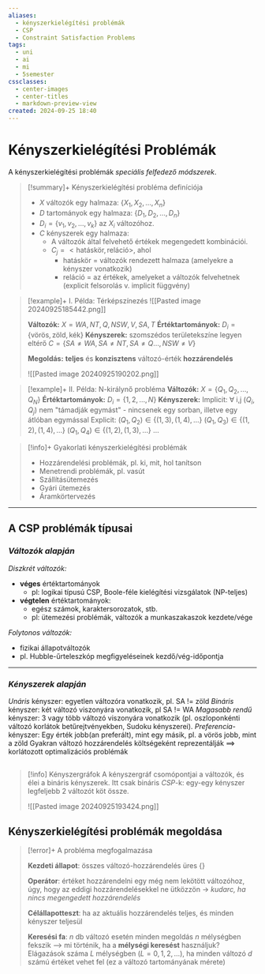```yaml
---
aliases:
  - kényszerkielégítési problémák
  - CSP
  - Constraint Satisfaction Problems
tags:
  - uni
  - ai
  - mi
  - 5semester
cssclasses:
  - center-images
  - center-titles
  - markdown-preview-view
created: 2024-09-25 18:40
---
```






# Kényszerkielégítési Problémák

A kényszerkielégítési problémák *speciális felfedező módszerek*.

>[!summary]+ Kényszerkielégítési probléma definíciója
>
>- $X$ változók egy halmaza: $\{X_{1},X_{2},\dots,X_{n}\}$
>- $D$ tartományok egy halmaza: $\{D_{1},D_{2},\dots,D_{n}\}$
>- $D_{i}=\{v_{1},v_{2},\dots,v_{k}\}$ az $X_{i}$ változóhoz.
>- $C$ kényszerek egy halmaza:
>	- A változók által felvehető értékek megengedett kombinációi.
>	- $C_{j}= <\text{hatáskör},\text{reláció}>$, ahol
>	  - hatáskör = változók rendezett halmaza (amelyekre a kényszer vonatkozik)
>	   - reláció = az értékek, amelyeket a változók felvehetnek (explicit felsorolás v. implicit függvény)

>[!example]+ I. Példa: Térképszínezés
>![[Pasted image 20240925185442.png]]
>
>**Változók:** $X={WA,NT,Q,NSW,V,SA,T}$
>**Értéktartományok:** $D_{i}=\{\text{vörös},\text{zöld},\text{kék}\}$
>**Kényszerek:** szomszédos területekszíne legyen eltérő
>$C=\{SA\neq WA,SA\neq NT,SA\neq Q\dots,NSW\neq V\}$
>
>**Megoldás:** **teljes** és **konzisztens** változó-érték **hozzárendelés**
>
>![[Pasted image 20240925190202.png]]

>[!example]+ II. Példa: N-királynő probléma
>**Változók:** $X=\{Q_{1},Q_{2},\dots,Q_{N}\}$
>**Értéktartományok:** $D_{i}=\{1,2,\dots,N\}$
>**Kényszerek:**
>Implicit: $\forall\text{ i,j } (Q_{i},Q_{j})$ nem "támadják egymást" - nincsenek egy sorban, illetve egy átlóban egymással
>Explicit:
>	  $(Q_{1},Q_{2})\in \{(1,3),(1,4),\dots\}$
>	  $(Q_{1},Q_{3})\in \{(1,2),(1,4),\dots\}$
>	  $(Q_{1},Q_{4})\in \{(1,2),(1,3),\dots\}$
>	  $\dots$

>[!info]+ Gyakorlati kényszerkielégítési problémák
>- Hozzárendelési problémák, pl. ki, mit, hol tanítson
>- Menetrendi problémák, pl. vasút
>- Szállításütemezés
>- Gyári ütemezés
>- Áramkörtervezés

---

## A CSP problémák típusai

### ***Változók alapján***

*Diszkrét változók:*

- **véges** értéktartományok
	- pl: logikai típusú CSP, Boole-féle kielégítési vizsgálatok (NP-teljes)
- **végtelen** értéktartományok:
	- egész számok, karaktersorozatok, stb.
	- pl: ütemezési problémák, változók a munkaszakaszok kezdete/vége

*Folytonos változók:*

- fizikai állapotváltozók
- pl. Hubble-űrteleszkóp megfigyeléseinek kezdő/vég-időpontja

---
### ***Kényszerek alapján***

*Unáris* kényszer: egyetlen változóra vonatkozik, pl. SA != zöld
*Bináris* kényszer: két változó viszonyára vonatkozik, pl SA != WA
*Magasabb rendű* kényszer: 3 vagy több változó viszonyára vonatkozik (pl. oszloponkénti változó korlátok betűrejtvényekben, Sudoku kényszerei).
*Preferencia*-kényszer: Egy érték jobb(an preferált), mint egy másik, pl. a vörös jobb, mint a zöld
Gyakran változó hozzárendelés költségeként reprezentálják ==> korlátozott optimalizációs problémák
##
>[!info] Kényszergráfok
>A kényszergráf csomópontjai a változók, és élei a bináris kényszerek. Itt csak bináris *CSP*-k: egy-egy kényszer legfeljebb 2 változót köt össze.
>
>![[Pasted image 20240925193424.png]]

## Kényszerkielégítési problémák megoldása


>[!error]+ A probléma megfogalmazása
>
>**Kezdeti állapot**: összes változó-hozzárendelés üres {}
>
>**Operátor**: értéket hozzárendelni egy még nem lekötött változóhoz, úgy, hogy az eddigi hozzárendelésekkel ne ütközzön
>                   -> *kudarc, ha nincs megengedett hozzárendelés*
> 
> **Célállapotteszt**: ha az aktuális hozzárendelés teljes, és minden kényszer teljesül
> 
> **Keresési fa**:
> $n$ db változó esetén minden megoldás $n$ mélységben fekszik
>              --> mi történik, ha a **mélységi keresést** használjuk?
>   Elágazások száma $L$ mélységben $(L=0,1,2,\dots)$, ha minden változó $d$ számú értéket vehet fel (ez a változó tartományának mérete)